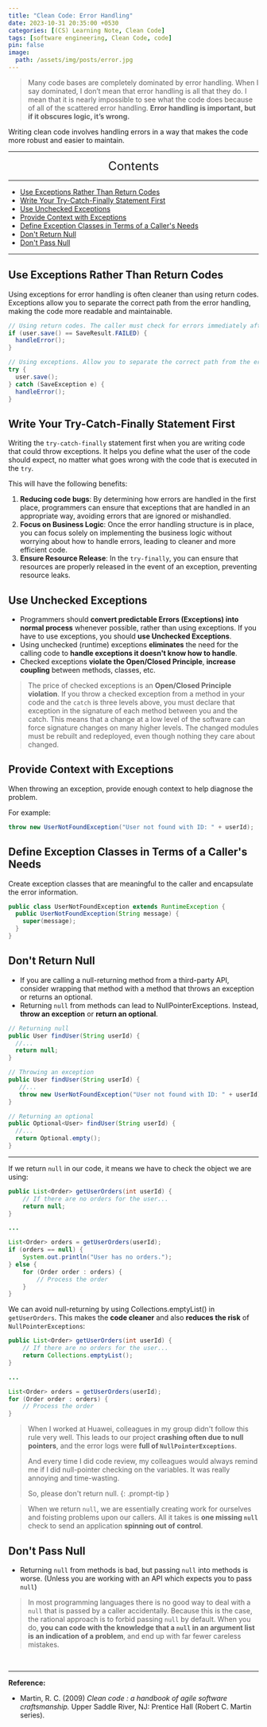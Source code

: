 ```yaml
---
title: "Clean Code: Error Handling"
date: 2023-10-31 20:35:00 +0530
categories: [(CS) Learning Note, Clean Code]
tags: [software engineering, Clean Code, code]
pin: false
image:
  path: /assets/img/posts/error.jpg
---
```


> Many code bases are completely dominated by error handling. When I say dominated, I don’t mean that error handling is all that they do. I mean that it is nearly impossible to see what the code does because of all of the scattered error handling. **Error handling is important, but if it obscures logic, it’s wrong.**

Writing clean code involves handling errors in a way that makes the code more robust and easier to maintain.

---
<center><font size='5'> Contents </font></center>

---

<!-- TOC -->
  * [Use Exceptions Rather Than Return Codes](#use-exceptions-rather-than-return-codes)
  * [Write Your Try-Catch-Finally Statement First](#write-your-try-catch-finally-statement-first)
  * [Use Unchecked Exceptions](#use-unchecked-exceptions)
  * [Provide Context with Exceptions](#provide-context-with-exceptions)
  * [Define Exception Classes in Terms of a Caller's Needs](#define-exception-classes-in-terms-of-a-callers-needs)
  * [Don't Return Null](#dont-return-null)
  * [Don't Pass Null](#dont-pass-null)
<!-- TOC -->

---

## Use Exceptions Rather Than Return Codes

Using exceptions for error handling is often cleaner than using return codes. Exceptions allow you to separate the correct path from the error handling, making the code more readable and maintainable.

```java
// Using return codes. The caller must check for errors immediately after the call.
if (user.save() == SaveResult.FAILED) {
  handleError();
}

// Using exceptions. Allow you to separate the correct path from the error handling.
try {
  user.save();
} catch (SaveException e) {
  handleError();
}
```

## Write Your Try-Catch-Finally Statement First

Writing the `try-catch-finally` statement first when you are writing code that could throw exceptions. It helps you define what the user of the code should expect, no matter what goes wrong with the code that is executed in the `try`.

This will have the following benefits:
1. **Reducing code bugs**: By determining how errors are handled in the first place, programmers can ensure that exceptions that are handled in an appropriate way, avoiding errors that are ignored or mishandled.
2. **Focus on Business Logic**: Once the error handling structure is in place, you can focus solely on implementing the business logic without worrying about how to handle errors, leading to cleaner and more efficient code.
3. **Ensure Resource Release**: In the `try-finally`, you can ensure that resources are properly released in the event of an exception, preventing resource leaks.


## Use Unchecked Exceptions

- Programmers should **convert predictable Errors (Exceptions) into normal process** whenever possible, rather than using exceptions. If you have to use exceptions, you should **use Unchecked Exceptions**.
- Using unchecked (runtime) exceptions **eliminates** the need for the calling code to **handle exceptions it doesn't know how to handle**.
- Checked exceptions **violate the Open/Closed Principle**, **increase coupling** between methods, classes, etc.

> The price of checked exceptions is an **Open/Closed Principle violation**. If you throw a checked exception from a method in your code and the `catch` is three levels above, you must declare that exception in the signature of each method between you and the catch. This means that a change at a low level of the software can force signature changes on many higher levels. The changed modules must be rebuilt and redeployed, even though nothing they care about changed.

## Provide Context with Exceptions

When throwing an exception, provide enough context to help diagnose the problem.

For example:
```java
throw new UserNotFoundException("User not found with ID: " + userId);
```

## Define Exception Classes in Terms of a Caller's Needs

Create exception classes that are meaningful to the caller and encapsulate the error information.

```java
public class UserNotFoundException extends RuntimeException {
  public UserNotFoundException(String message) {
    super(message);
  }
}
```

## Don't Return Null

- If you are calling a null-returning method from a third-party API, consider wrapping that method with a method that throws an exception or returns an optional.
- Returning `null` from methods can lead to NullPointerExceptions. Instead, **throw an exception** or **return an optional**.

```java
// Returning null
public User findUser(String userId) {
  //...
  return null;
}

// Throwing an exception
public User findUser(String userId) {
   //...
   throw new UserNotFoundException("User not found with ID: " + userId);
}

// Returning an optional
public Optional<User> findUser(String userId) {
  //...
  return Optional.empty();
}
```

---

If we return `null` in our code, it means we have to check the object we are using:

```java
public List<Order> getUserOrders(int userId) {
    // If there are no orders for the user...
    return null;
}

...

List<Order> orders = getUserOrders(userId);
if (orders == null) {
    System.out.println("User has no orders.");
} else {
    for (Order order : orders) {
        // Process the order
    }
}
```

We can avoid null-returning by using Collections.emptyList() in `getUserOrders`. This makes the **code cleaner** and also **reduces the risk** of `NullPointerExceptions`:

```java
public List<Order> getUserOrders(int userId) {
    // If there are no orders for the user...
    return Collections.emptyList();
}

...

List<Order> orders = getUserOrders(userId);
for (Order order : orders) {
    // Process the order
}
```

> When I worked at Huawei, colleagues in my group didn't follow this rule very well. This leads to our project **crashing often due to null pointers**, and the error logs were **full of `NullPointerExceptions`**.
> 
> And every time I did code review, my colleagues would always remind me if I did null-pointer checking on the variables. It was really annoying and time-wasting. 
> 
> So, please don't return null.
{: .prompt-tip }

> When we return `null`, we are essentially creating work for ourselves and foisting problems upon our callers. All it takes is **one missing `null`** check to send an application **spinning out of control**. 

## Don't Pass Null

- Returning `null` from methods is bad, but passing `null` into methods is worse. (Unless you are working with an API which expects you to pass `null`)

> In most programming languages there is no good way to deal with a `null` that is passed by a caller accidentally. Because this is the case, the rational approach is to forbid passing `null` by default. When you do, **you can code with the knowledge that a `null` in an argument list is an indication of a problem**, and end up with far fewer careless mistakes.

<br>

---

**Reference:**

- Martin, R. C. (2009) _Clean code : a handbook of agile software craftsmanship._ Upper Saddle River, NJ: Prentice Hall (Robert C. Martin series).

